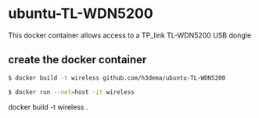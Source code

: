 # ubuntu-TL-WDN5200
This docker container allows access to a TP_link TL-WDN5200 USB dongle

## create the docker container

```bash
$ docker build -t wireless github.com/h3dema/ubuntu-TL-WDN5200
```


```bash
$ docker run --net=host -it wireless
```

docker build -t wireless .

